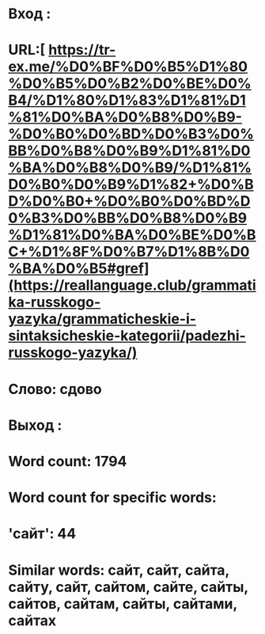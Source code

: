 # Вход :

# URL:[ https://tr-ex.me/%D0%BF%D0%B5%D1%80%D0%B5%D0%B2%D0%BE%D0%B4/%D1%80%D1%83%D1%81%D1%81%D0%BA%D0%B8%D0%B9-%D0%B0%D0%BD%D0%B3%D0%BB%D0%B8%D0%B9%D1%81%D0%BA%D0%B8%D0%B9/%D1%81%D0%B0%D0%B9%D1%82+%D0%BD%D0%B0+%D0%B0%D0%BD%D0%B3%D0%BB%D0%B8%D0%B9%D1%81%D0%BA%D0%BE%D0%BC+%D1%8F%D0%B7%D1%8B%D0%BA%D0%B5#gref](https://reallanguage.club/grammatika-russkogo-yazyka/grammaticheskie-i-sintaksicheskie-kategorii/padezhi-russkogo-yazyka/)
# Слово: сдово

# Выход : 

# Word count: 1794
# Word count for specific words:
# 'сайт': 44
# Similar words: сайт, сайт, сайта, сайту, сайт, сайтом, сайте, сайты, сайтов, сайтам, сайты, сайтами, сайтах
